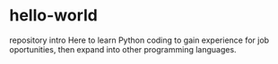 # hello-world
repository intro
Here to learn Python coding to gain experience for job oportunities, then expand into other programming languages.

